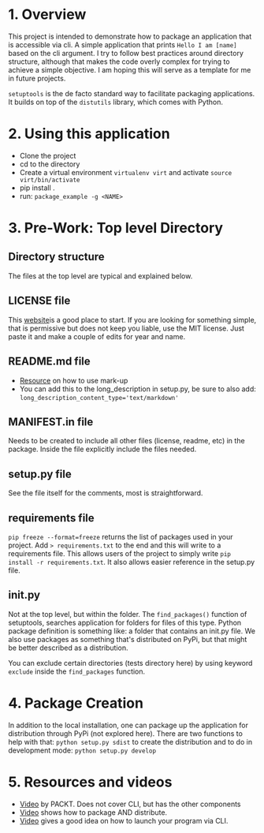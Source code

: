 
# 1. Overview
This project is intended to demonstrate how to package an application that is accessible via cli. A simple application that prints `Hello I am [name]` based on the cli argument.  I try to follow best practices around directory structure, although that makes the code overly complex for trying to achieve a simple objective.  I am hoping this will serve as a template for me in future projects. 

`setuptools` is the de facto standard way to facilitate packaging applications.  It builds on top of the `distutils` library, which comes with Python. 

# 2. Using this application
* Clone the project
* cd to the directory
* Create a virtual environment `virtualenv virt` and activate
`source virt/bin/activate`
* pip install .
* run: `package_example -g <NAME>`

# 3. Pre-Work: Top level Directory
## Directory structure
The files at the top level are typical and explained below.

## LICENSE file
This [website](https://choosealicense.com/)is a good place to start. If you are looking for something simple, that is permissive but does not keep you liable, use the MIT license.  Just paste it and make a couple of edits for year and name.
 
## README.md file
* [Resource](https://docs.github.com/en/github/writing-on-github/basic-writing-and-formatting-syntax) on how to use mark-up
* You can add this to the long_description in setup.py, be sure to also add: `long_description_content_type='text/markdown'`

## MANIFEST.in file
Needs to be created to include all other files (license, readme, etc) in the package.  Inside the file explicitly include the files needed.

## setup.py file
See the file itself for the comments, most is straightforward.

## requirements file
`pip freeze --format=freeze` returns the list of packages used in your project.  Add `> requirements.txt` to the end and this will write to a requirements file.  This allows users of the project to simply write `pip install -r requirements.txt`.  It also allows easier reference in the setup.py file.

## __init__.py
Not at the top level, but within the folder.  The `find_packages()` function of setuptools, searches application for folders for files of this type.  Python package definition is something like: a folder that contains an init.py file.  We also use packages as something that's distributed on PyPi, but that might be better described as a distribution.

You can exclude certain directories (tests directory here) by using keyword `exclude` inside the `find_packages` function.  


# 4. Package Creation
In addition to the local installation, one can package up the application for distribution through PyPi (not explored here).  There are two functions to help with that:  `python setup.py sdist` to create the distribution and to do in development mode: `python setup.py develop`

# 5. Resources and videos
* [Video](https://www.youtube.com/watch?v=j8q428a_7Is) by PACKT. Does not cover CLI, but has the other components
* [Video](https://www.youtube.com/watch?v=wCGsLqHOT2I) shows how to package AND distribute.
* [Video](https://www.youtube.com/watch?v=GaWs-LenLYE) gives a good idea on how to launch your program via CLI.